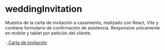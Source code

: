 # weddingInvitation
Muestra de la carta de invitación a casamiento, realizado con React, Vite y contiene formulario de confirmación de asistencia. Responsive unicamente en mobile y tablet por petición del cliente.

-[ Carta de invitación ](https://aegm01.github.io/weddingInvitation/)
